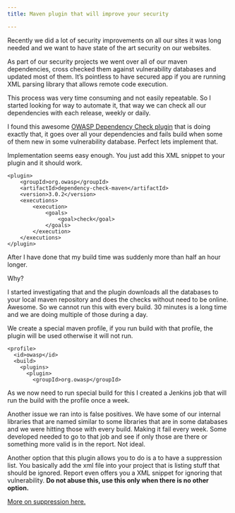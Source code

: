 ```yaml
---
title: Maven plugin that will improve your security

---
```

Recently we did a lot of security improvements on all our sites it was long needed and we want to have state of the art security on our websites.

As part of our security projects we went over all of our maven dependencies, cross checked them against vulnerability databases and updated most of them. It’s pointless to have secured app if you are running XML parsing library that allows remote code execution.

This process was very time consuming and not easily repeatable. So I started looking for way to automate it, that way we can check all our dependencies with each release, weekly or daily.

I found this awesome [OWASP Dependency Check plugin](https://www.owasp.org/index.php/OWASP_Dependency_Check) that is doing exactly that, it goes over all your dependencies and fails build when some of them new in some vulnerability database. Perfect lets implement that.

Implementation seems easy enough. You just add this XML snippet to your plugin and it should work.

    <plugin>
        <groupId>org.owasp</groupId>
        <artifactId>dependency-check-maven</artifactId>
        <version>3.0.2</version>
        <executions>
            <execution>
                <goals>
                    <goal>check</goal>
                </goals>
            </execution>
        </executions>
    </plugin>

After I have done that my build time was suddenly more than half an hour longer.

Why?

I started investigating that and the plugin downloads all the databases to your local maven repository and does the checks without need to be online. Awesome. So we cannot run this with every build. 30 minutes is a long time and we are doing multiple of those during a day.

We create a special maven profile, if you run build with that profile, the plugin will be used otherwise it will not run.

    <profile>
      <id>owasp</id>
      <build>
        <plugins>
          <plugin>
            <groupId>org.owasp</groupId>

As we now need to run special build for this I created a Jenkins job that will run the build with the profile once a week.

Another issue we ran into is false positives. We have some of our internal libraries that are named similar to some libraries that are in some databases and we were hitting those with every build. Making it fail every week. Some developed needed to go to that job and see if only those are there or something more valid is in the report. Not ideal.

Another option that this plugin allows you to do is a to have a suppression list. You basically add the xml file into your project that is listing stuff that should be ignored. Report even offers you a XML snippet for ignoring that vulnerability. **Do not abuse this, use this only when there is no other option.**

[More on suppression here.](https://jeremylong.github.io/DependencyCheck/general/suppression.html)